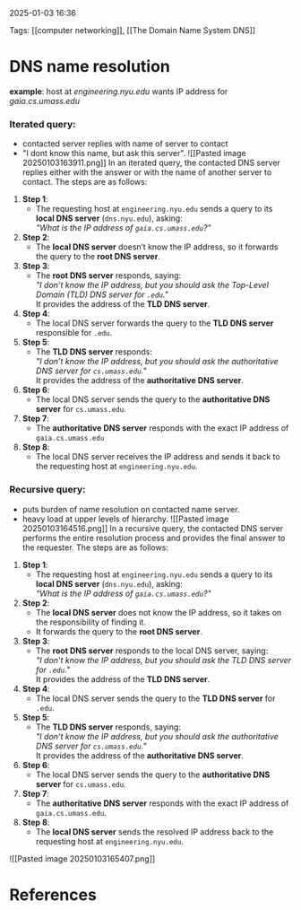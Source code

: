 2025-01-03 16:36


Tags: [[computer networking]], [[The Domain Name System DNS]]

# DNS name resolution
**example**: host at *engineering.nyu.edu* wants IP address for *gaia.cs.umass.edu*
### Iterated query:
- contacted server replies with name of server to contact
- "I dont know this name, but ask this server".
![[Pasted image 20250103163911.png]]
In an iterated query, the contacted DNS server replies either with the answer or with the name of another server to contact. The steps are as follows:

1. **Step 1**:
    - The requesting host at `engineering.nyu.edu` sends a query to its **local DNS server** (`dns.nyu.edu`), asking:  
        _"What is the IP address of `gaia.cs.umass.edu`?"_
2. **Step 2**:
    - The **local DNS server** doesn’t know the IP address, so it forwards the query to the **root DNS server**.
3. **Step 3**:
    - The **root DNS server** responds, saying:  
        _"I don’t know the IP address, but you should ask the Top-Level Domain (TLD) DNS server for `.edu`."_  
        It provides the address of the **TLD DNS server**.
4. **Step 4**:
    - The local DNS server forwards the query to the **TLD DNS server** responsible for `.edu`.
5. **Step 5**:
    - The **TLD DNS server** responds:  
        _"I don’t know the IP address, but you should ask the authoritative DNS server for `cs.umass.edu`."_  
        It provides the address of the **authoritative DNS server**.
6. **Step 6**:
    - The local DNS server sends the query to the **authoritative DNS server** for `cs.umass.edu`.
7. **Step 7**:
    - The **authoritative DNS server** responds with the exact IP address of `gaia.cs.umass.edu`
8. **Step 8**:
    - The local DNS server receives the IP address and sends it back to the requesting host at `engineering.nyu.edu`.

### Recursive query: 
- puts burden of name resolution on contacted name server.
- heavy load at upper levels of hierarchy.
![[Pasted image 20250103164516.png]]
In a recursive query, the contacted DNS server performs the entire resolution process and provides the final answer to the requester. The steps are as follows:

1. **Step 1**:
    - The requesting host at `engineering.nyu.edu` sends a query to its **local DNS server** (`dns.nyu.edu`), asking:  
        _"What is the IP address of `gaia.cs.umass.edu`?"_
2. **Step 2**:
    - The **local DNS server** does not know the IP address, so it takes on the responsibility of finding it.
    - It forwards the query to the **root DNS server**.
3. **Step 3**:
    - The **root DNS server** responds to the local DNS server, saying:  
        _"I don’t know the IP address, but you should ask the TLD DNS server for `.edu`."_  
        It provides the address of the **TLD DNS server**.
4. **Step 4**:
    - The local DNS server sends the query to the **TLD DNS server** for `.edu`.
5. **Step 5**:
    - The **TLD DNS server** responds, saying:  
        _"I don’t know the IP address, but you should ask the authoritative DNS server for `cs.umass.edu`."_  
        It provides the address of the **authoritative DNS server**.
6. **Step 6**:
    - The local DNS server sends the query to the **authoritative DNS server** for `cs.umass.edu`.
7. **Step 7**:
    - The **authoritative DNS server** responds with the exact IP address of `gaia.cs.umass.edu`.
8. **Step 8**:
    - The **local DNS server** sends the resolved IP address back to the requesting host at `engineering.nyu.edu`.

![[Pasted image 20250103165407.png]]


# References
